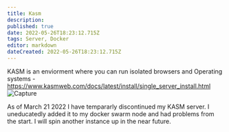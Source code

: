 ```yaml
---
title: Kasm
description: 
published: true
date: 2022-05-26T18:23:12.715Z
tags: Server, Docker
editor: markdown
dateCreated: 2022-05-26T18:23:12.715Z
---
```


KASM is an enviorment where you can run isolated browsers and Operating systems
	- https://www.kasmweb.com/docs/latest/install/single_server_install.html
	![Capture](https://user-images.githubusercontent.com/12887622/134812745-f25c087d-f3ca-4707-ae6a-cd74859bcf8a.JPG)

As of March 21 2022 I have tempararly discontinued my KASM server. I uneducatedly added it to my docker swarm node and had problems from the start. I will spin another instance up in the near future.